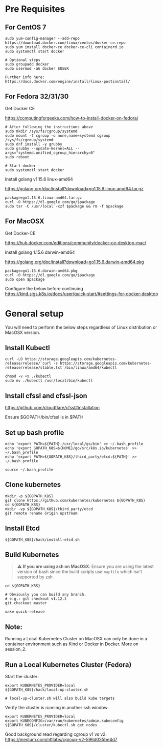 # Pre Requisites

## For CentOS 7

```
sudo yum-config-manager --add-repo https://download.docker.com/linux/centos/docker-ce.repo
sudo yum install docker-ce docker-ce-cli containerd.io
sudo systemctl start docker

# Optional steps
sudo groupadd docker
sudo usermod -aG docker $USER

Further info here:
https://docs.docker.com/engine/install/linux-postinstall/
```

## For Fedora 32/31/30 

Get Docker CE 

https://computingforgeeks.com/how-to-install-docker-on-fedora/

```
# After following the instructions above
sudo mkdir /sys/fs/cgroup/systemd
sudo mount -t cgroup -o none,name=systemd cgroup /sys/fs/cgroup/systemd
sudo dnf install -y grubby
sudo grubby --update-kernel=ALL --args="systemd.unified_cgroup_hierarchy=0"
sudo reboot 
``` 

```
# Start docker
sudo systemctl start docker
``` 


Install golang v1.15.6 linux-amd64 

https://golang.org/doc/install?download=go1.15.6.linux-amd64.tar.gz
```
package=go1.15.6.linux-amd64.tar.gz
curl -O https://dl.google.com/go/$package
sudo tar -C /usr/local -xzf $package && rm -f $package
```


## For MacOSX 
Get Docker-CE 

https://hub.docker.com/editions/community/docker-ce-desktop-mac/ 


Install golang 1.15.6 darwin-amd64 

https://golang.org/doc/install?download=go1.15.6.darwin-amd64.pkg
```
package=go1.15.6.darwin-amd64.pkg
curl -O https://dl.google.com/go/$package
sudo open $package
```

Configure the below before continuing  
https://kind.sigs.k8s.io/docs/user/quick-start/#settings-for-docker-desktop


# General setup

You will need to perform the below steps regardless of Linux distribution or MacOSX version. 

## Install Kubectl
```
curl -LO https://storage.googleapis.com/kubernetes-release/release/`curl -s https://storage.googleapis.com/kubernetes-release/release/stable.txt`/bin/linux/amd64/kubectl

chmod -v +x ./kubectl
sudo mv ./kubectl /usr/local/bin/kubectl
```

## Install cfssl and cfssl-json
https://github.com/cloudflare/cfssl#installation 
 
Ensure $GOPATH/bin/cfssl is in $PATH

## Set up bash profile
```
echo 'export PATH=${PATH}:/usr/local/go/bin' >> ~/.bash_profile
echo 'export GOPATH_K8S=${HOME}/go/src/k8s.io/kubernetes' >> ~/.bash_profile
echo 'export PATH=${GOPATH_K8S}/third_party/etcd:${PATH}' >> ~/.bash_profile

source ~/.bash_profile
```

## Clone kubernetes
```
mkdir -p ${GOPATH_K8S}
git clone https://github.com/kubernetes/kubernetes ${GOPATH_K8S}
cd ${GOPATH_K8S}
mkdir -vp ${GOPATH_K8S}/third_party/etcd
git remote rename origin upstream
```

## Install Etcd
```
${GOPATH_K8S}/hack/install-etcd.sh
```


## Build Kubernetes 

> :warning: **If you are using zsh on MacOSX**: Ensure you are using the latest version of bash since the build scripts use `mapfile` which isn't supported by zsh. 
 

```
cd ${GOPATH_K8S}

# Obviously you can build any branch. 
# e.g.: git checkout v1.12.3
git checkout master

make quick-release
```


## Note: 
Running a Local Kubernetes Cluster on MacOSX can only be done in a container environment such as Kind or Docker in Docker. 
More on session_2.


## Run a Local Kubernetes Cluster (Fedora)

Start the cluster:

```
export KUBERNETES_PROVIDER=local
${GOPATH_K8S}/hack/local-up-cluster.sh

# local-up-cluster.sh will also build kube targets
```

Verify the cluster is running in another ssh window:

```
export KUBERNETES_PROVIDER=local
export KUBECONFIG=/var/run/kubernetes/admin.kubeconfig
${GOPATH_K8S}/cluster/kubectl.sh get nodes
``` 


Good background read regarding cgroup v1 vs v2:
https://medium.com/nttlabs/cgroup-v2-596d035be4d7 
